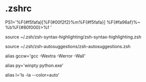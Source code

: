 
# .zshrc
PS1='%F{#f5fafa}[%F{#00f2f2}%m%F{#f5fafa}] %F{#fa96af}%~
%b%F{#80f000}>%f '

source ~/.zsh/zsh-syntax-highlighting/zsh-syntax-highlighting.zsh

source ~/.zsh/zsh-autosuggestions/zsh-autosuggestions.zsh

alias gccw='gcc -Wextra -Werror -Wall'

alias py='winpty python.exe'

alias l='ls -la --color=auto'
